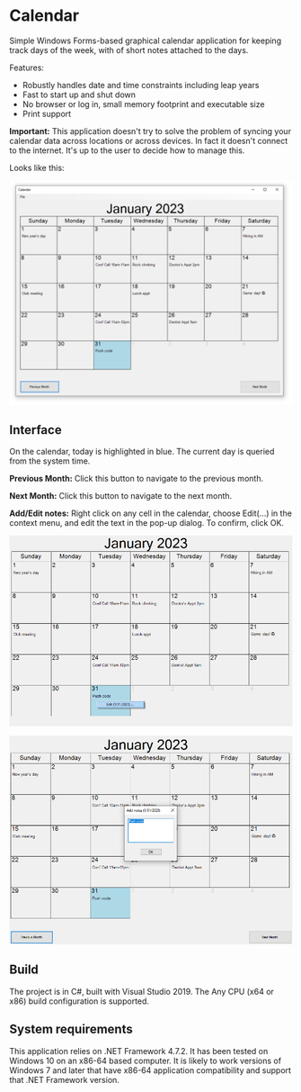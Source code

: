 # Calendar
Simple Windows Forms-based graphical calendar application for keeping track days of the week, with of short notes attached to the days.

Features:
* Robustly handles date and time constraints including leap years
* Fast to start up and shut down
* No browser or log in, small memory footprint and executable size
* Print support

**Important:** This application doesn't try to solve the problem of syncing your calendar data across locations or across devices. In fact it doesn't connect to the internet. It's up to the user to decide how to manage this.

Looks like this:

![Image](https://raw.githubusercontent.com/clandrew/calendar/main/Images/Screenshot.PNG "Image")

## Interface

On the calendar, today is highlighted in blue. The current day is queried from the system time.

**Previous Month:** Click this button to navigate to the previous month.

**Next Month:** Click this button to navigate to the next month.

**Add/Edit notes:** Right click on any cell in the calendar, choose Edit(...) in the context menu, and edit the text in the pop-up dialog. To confirm, click OK.


![Image](https://raw.githubusercontent.com/clandrew/calendar/main/Images/Screenshot2.PNG "Image")


![Image](https://raw.githubusercontent.com/clandrew/calendar/main/Images/Screenshot3.PNG "Image")

## Build
The project is in C#, built with Visual Studio 2019. The Any CPU (x64 or x86) build configuration is supported.

## System requirements
This application relies on .NET Framework 4.7.2. It has been tested on Windows 10 on an x86-64 based computer. It is likely to work versions of Windows 7 and later that have x86-64 application compatibility and support that .NET Framework version.
